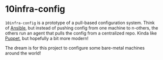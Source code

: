 # 10infra-config

`10infra-config` is a prototype of a pull-based configuration system. Think of [Ansible](https://www.ansible.com/), but
instead of pushing config from one machine to n-others, the others run an agent that pulls the config from a centralized
repo. Kinda like [Puppet](https://www.puppet.com/), but hopefully a bit more modern!

The dream is for this project to configure some bare-metal machines around the world! 

